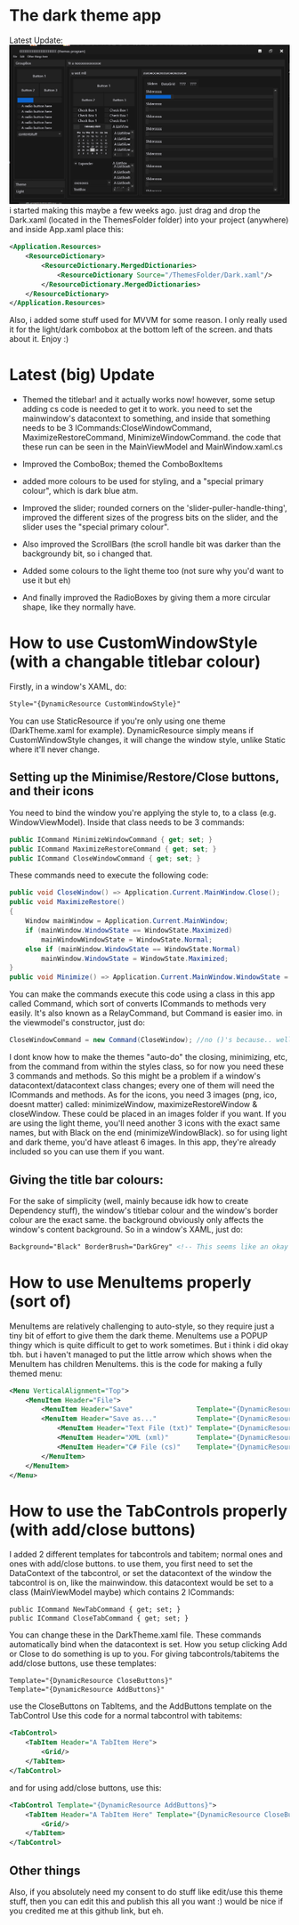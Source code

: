 # The dark theme app
Latest Update:
![](latestUpdate4.png)
i started making this maybe a few weeks ago. just drag and drop the Dark.xaml (located in the ThemesFolder folder) into your project (anywhere) and inside App.xaml place this:
```xml
<Application.Resources>
    <ResourceDictionary>
        <ResourceDictionary.MergedDictionaries>
            <ResourceDictionary Source="/ThemesFolder/Dark.xaml"/>
        </ResourceDictionary.MergedDictionaries>
    </ResourceDictionary>
</Application.Resources>
```
Also, i added some stuff used for MVVM for some reason. I only really used it for the light/dark combobox at the bottom left of the screen.
and thats about it. Enjoy :)
# Latest (big) Update
- Themed the titlebar! and it actually works now! however, some setup adding cs code is needed to get it to work. you need to set the mainwindow's datacontext to something, and inside that something needs to be 3 ICommands:CloseWindowCommand, MaximizeRestoreCommand, MinimizeWindowCommand. the code that these run can be seen in the MainViewModel and MainWindow.xaml.cs


- Improved the ComboBox; themed the ComboBoxItems
- added more colours to be used for styling, and a "special primary colour", which is dark blue atm.
- Improved the slider; rounded corners on the 'slider-puller-handle-thing', improved the different sizes of the progress bits on the slider, and the slider uses the "special primary colour".
- Also improved the ScrollBars (the scroll handle bit was darker than the backgroundy bit, so i changed that.
- Added some colours to the light theme too (not sure why you'd want to use it but eh)
- And finally improved the RadioBoxes by giving them a more circular shape, like they normally have.
# How to use CustomWindowStyle (with a changable titlebar colour)
Firstly, in a window's XAML, do:
```xml
Style="{DynamicResource CustomWindowStyle}"
```
You can use StaticResource if you're only using one theme (DarkTheme.xaml for example). DynamicResource simply means if CustomWindowStyle changes, it will change the window style, unlike Static where it'll never change.
## Setting up the Minimise/Restore/Close buttons, and their icons
You need to bind the window you're applying the style to, to a class (e.g. WindowViewModel). Inside that class needs to be 3 commands:
```cs
public ICommand MinimizeWindowCommand { get; set; }
public ICommand MaximizeRestoreCommand { get; set; }
public ICommand CloseWindowCommand { get; set; } 
```
These commands need to execute the following code:
```cs
public void CloseWindow() => Application.Current.MainWindow.Close();
public void MaximizeRestore()
{
    Window mainWindow = Application.Current.MainWindow;
    if (mainWindow.WindowState == WindowState.Maximized)
        mainWindowWindowState = WindowState.Normal;
    else if (mainWindow.WindowState == WindowState.Normal)
        mainWindow.WindowState = WindowState.Maximized;
}
public void Minimize() => Application.Current.MainWindow.WindowState = WindowState.Minimized;
```
You can make the commands execute this code using a class in this app called Command, which sort of converts ICommands to methods very easily. It's also known as a RelayCommand, but Command is easier imo. in the viewmodel's constructor, just do:
```cs
CloseWindowCommand = new Command(CloseWindow); //no ()'s because.. well, c# reasons ;)
```
I dont know how to make the themes "auto-do" the closing, minimizing, etc, from the command from within the styles class, so for now you need these 3 commands and methods. So this might be a problem if a window's datacontext/datacontext class changes; every one of them will need the ICommands and methods. 
As for the icons, you need 3 images (png, ico, doesnt matter) called: minimizeWindow, maximizeRestoreWindow & closeWindow. These could be placed in an images folder if you want. If you are using the light theme, you'll need another 3 icons with the exact same names, but with Black on the end (minimizeWindowBlack). so for using light and dark theme, you'd have atleast 6 images. In this app, they're already included so you can use them if you want.
## Giving the title bar colours:
For the sake of simplicity (well, mainly because idk how to create Dependency stuff), the window's titlebar colour and the window's border colour are the exact same. the background obviously only affects the window's content background. So in a window's XAML, just do:
```xml
Background="Black" BorderBrush="DarkGrey" <!-- This seems like an okay combo tbh -->
```

# How to use MenuItems properly (sort of)
MenuItems are relatively challenging to auto-style, so they require just a tiny bit of effort to give them the dark theme. MenuItems use a POPUP thingy which is quite difficult to get to work sometimes. But i think i did okay tbh. but i haven't managed to put the little arrow which shows when the MenuItem has children MenuItems.
this is the code for making a fully themed menu:
```xml
<Menu VerticalAlignment="Top">
    <MenuItem Header="File">
        <MenuItem Header="Save"                Template="{DynamicResource DropDownMenuItemTemplate}"/>
        <MenuItem Header="Save as..."          Template="{DynamicResource DropDownMenuItemTemplate}">
            <MenuItem Header="Text File (txt)" Template="{DynamicResource DropDownMenuItemTemplate}"/>
            <MenuItem Header="XML (xml)"       Template="{DynamicResource DropDownMenuItemTemplate}"/>
            <MenuItem Header="C# File (cs)"    Template="{DynamicResource DropDownMenuItemTemplate}"/>
        </MenuItem>
    </MenuItem>
</Menu>
```
# How to use the TabControls properly (with add/close buttons)
I added 2 different templates for tabcontrols and tabitem; normal ones and ones with add/close buttons. to use them, you first need to set the DataContext of the tabcontrol, or set the datacontext of the window the tabcontrol is on, like the mainwindow. this datacontext would be set to a class (MainViewModel maybe) which contains 2 ICommands:
```
public ICommand NewTabCommand { get; set; }
public ICommand CloseTabCommand { get; set; }
```
You can change these in the DarkTheme.xaml file. These commands automatically bind when the datacontext is set. How you setup clicking Add or Close to do something is up to you.
For giving tabcontrols/tabitems the add/close buttons, use these templates:
```
Template="{DynamicResource CloseButtons}" 
Template="{DynamicResource AddButtons}"
```
use the CloseButtons on TabItems, and the AddButtons template on the TabControl
Use this code for a normal tabcontrol with tabitems:
```xml
<TabControl>
    <TabItem Header="A TabItem Here">
        <Grid/>
    </TabItem>
</TabControl>
```
and for using add/close buttons, use this:
```xml
<TabControl Template="{DynamicResource AddButtons}">
    <TabItem Header="A TabItem Here" Template="{DynamicResource CloseButtons}">
        <Grid/>
    </TabItem>
</TabControl>
```
## Other things 
Also, if you absolutely need my consent to do stuff like edit/use this theme stuff, then you can edit this and publish this all you want :) would be nice if you credited me at this github link, but eh.
